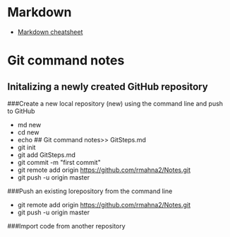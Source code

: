 # Markdown

  * [Markdown cheatsheet](https://github.com/adam-p/markdown-here/wiki/Markdown-Cheatsheet)

# Git command notes

## Initalizing a newly created GitHub repository

###Create a new local repository (new) using the command line and push to GitHub
  * md new
  * cd new
  * echo ## Git command notes>> GitSteps.md
  * git init
  * git add GitSteps.md
  * git commit -m "first commit"
  * git remote add origin https://github.com/rmahna2/Notes.git
  * git push -u origin master
  
###Push an existing lorepository from the command line
  * git remote add origin https://github.com/rmahna2/Notes.git
  * git push -u origin master
  
###Import code from another repository
